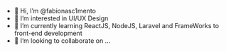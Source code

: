 - 👋 Hi, I’m @fabionasc1mento
- 👀 I’m interested in UI/UX Design
- 🌱 I’m currently learning ReactJS, NodeJS, Laravel and FrameWorks to front-end development
- 💞️ I’m looking to collaborate on ...

<!---
fabionasc1mento/fabionasc1mento is a ✨ special ✨ repository because its `README.md` (this file) appears on your GitHub profile.
You can click the Preview link to take a look at your changes.
--->
